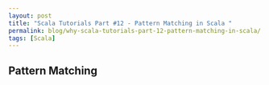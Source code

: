 ```yaml
---
layout: post
title: "Scala Tutorials Part #12 - Pattern Matching in Scala "
permalink: blog/why-scala-tutorials-part-12-pattern-matching-in-scala/
tags: [Scala]
---
```


Pattern Matching
----------------

